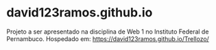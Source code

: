 # david123ramos.github.io
Projeto a ser apresentado na disciplina de Web 1 no Instituto Federal de Pernambuco.
Hospedado em: https://david123ramos.github.io/Trellozo/
